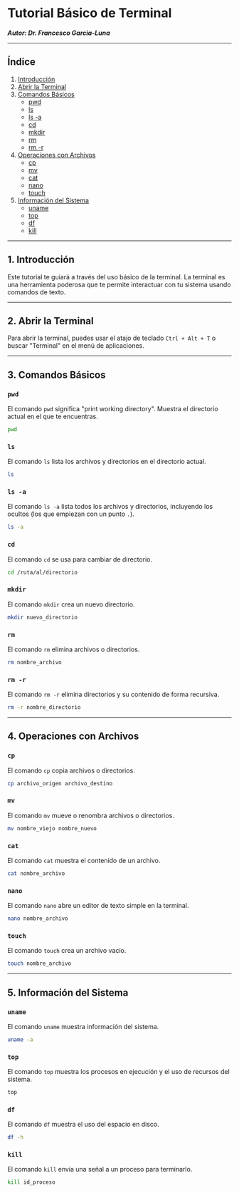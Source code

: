 # Tutorial Básico de Terminal

***Autor: Dr. Francesco Garcia-Luna***

---

## Índice
1. [Introducción](#1-introduccion)
2. [Abrir la Terminal](#2-abrir-la-terminal)
3. [Comandos Básicos](#3-comandos-basicos)
    - [pwd](#pwd)
    - [ls](#ls)
    - [ls -a](#ls-a)
    - [cd](#cd)
    - [mkdir](#mkdir)
    - [rm](#rm)
    - [rm -r](#rm-r)
4. [Operaciones con Archivos](#4-operaciones-con-archivos)
    - [cp](#cp)
    - [mv](#mv)
    - [cat](#cat)
    - [nano](#nano)
    - [touch](#touch)
5. [Información del Sistema](#5-informacion-del-sistema)
    - [uname](#uname)
    - [top](#top)
    - [df](#df)
    - [kill](#kill)

---

## 1. Introducción

Este tutorial te guiará a través del uso básico de la terminal. La terminal es una herramienta poderosa que te permite interactuar con tu sistema usando comandos de texto.

---

## 2. Abrir la Terminal

Para abrir la terminal, puedes usar el atajo de teclado `Ctrl + Alt + T` o buscar "Terminal" en el menú de aplicaciones.

---

## 3. Comandos Básicos

### `pwd`
El comando `pwd` significa "print working directory". Muestra el directorio actual en el que te encuentras.
```sh
pwd
```

### `ls`
El comando `ls` lista los archivos y directorios en el directorio actual.
```sh
ls
```

### `ls -a`
El comando `ls -a` lista todos los archivos y directorios, incluyendo los ocultos (los que empiezan con un punto `.`).
```sh
ls -a
```

### `cd`
El comando `cd` se usa para cambiar de directorio.
```sh
cd /ruta/al/directorio
```

### `mkdir`
El comando `mkdir` crea un nuevo directorio.
```sh
mkdir nuevo_directorio
```

### `rm`
El comando `rm` elimina archivos o directorios.
```sh
rm nombre_archivo
```

### `rm -r`
El comando `rm -r` elimina directorios y su contenido de forma recursiva.
```sh
rm -r nombre_directorio
```

---

## 4. Operaciones con Archivos

### `cp`
El comando `cp` copia archivos o directorios.
```sh
cp archivo_origen archivo_destino
```

### `mv`
El comando `mv` mueve o renombra archivos o directorios.
```sh
mv nombre_viejo nombre_nuevo
```

### `cat`
El comando `cat` muestra el contenido de un archivo.
```sh
cat nombre_archivo
```

### `nano`
El comando `nano` abre un editor de texto simple en la terminal.
```sh
nano nombre_archivo
```

### `touch`
El comando `touch` crea un archivo vacío.
```sh
touch nombre_archivo
```

---

## 5. Información del Sistema

### `uname`
El comando `uname` muestra información del sistema.
```sh
uname -a
```

### `top`
El comando `top` muestra los procesos en ejecución y el uso de recursos del sistema.
```sh
top
```

### `df`
El comando `df` muestra el uso del espacio en disco.
```sh
df -h
```

### `kill`
El comando `kill` envía una señal a un proceso para terminarlo.
```sh
kill id_proceso
```
